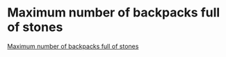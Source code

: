 # Maximum number of backpacks full of stones
[Maximum number of backpacks full of stones](https://aiwithcloud.com/2022/09/19/maximum_number_of_backpacks_full_of_stones/)